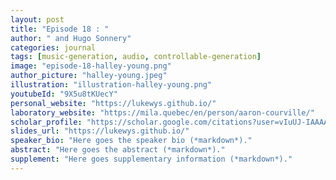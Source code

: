 ```yaml
---
layout: post
title: "Episode 18 : "
author: " and Hugo Sonnery"
categories: journal
tags: [music-generation, audio, controllable-generation]
image: "episode-18-halley-young.png"
author_picture: "halley-young.jpeg"
illustration: "illustration-halley-young.png"
youtubeId: "9X5u8tKUecY"
personal_website: "https://lukewys.github.io/"
laboratory_website: "https://mila.quebec/en/person/aaron-courville/"
scholar_profile: "https://scholar.google.com/citations?user=vIuUJ-IAAAAJ&hl=zh-CN"
slides_url: "https://lukewys.github.io/"
speaker_bio: "Here goes the speaker bio (*markdown*)."
abstract: "Here goes the abstract (*markdown*)."
supplement: "Here goes supplementary information (*markdown*)."
---
```

